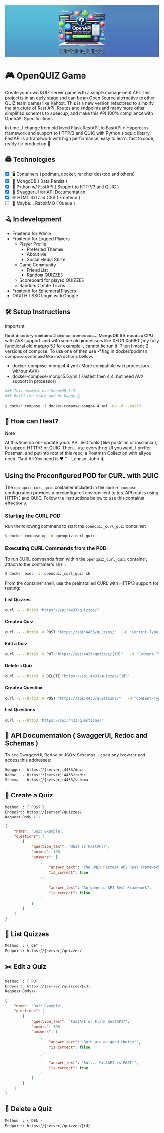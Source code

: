![Descrição da Imagem](banner.png)
# 🎮 OpenQUIZ Game
Create your own QUIZ server game with a simple management API. This project is in an early stage and can be an Open Source alternative to other QUIZ team games like Kahoot. This is a new version refactored to simplify the structure of Rest API, Routes and endpoints and many more other simplified schemes to speedup, and make this API 100% compliance with OpenAPI Specifications.

In time...I change from old loved Flask RestAPI, to FastAPI + Hypercorn framework and support to HTTP/3 and QUIC with Python aioquic library. FastAPI is a framework with high performance, easy to learn, fast to code, ready for production 🚀

## 🖨️ Technologies
- [x] 🖥️ Containers ( podman, docker, rancher desktop and others)
- [x] 💾 MongoDB ( Data Persist )
- [x] 🐍 Python w/ FastAPI ( Support to HTTP/3 and QUIC )
- [X] 📃 SwaggerUI for API Documentation
- [x] 🌐 HTML 3.0 and CSS ( Frontend )
- [ ] 🧪 Maybe... RabbitMQ ( Queue )

## 🪒 In development
- Frontend for Admin
- Frontend for Logged Players
  - Player Profile
    - Preferred Themes
    - About Me
    - Social Media Share
  - Game Community
    - Friend List
    - Random QUIZZES
  - Scoreboard for played QUIZZES
  - Random Create Trivias
- Frontend for Ephemeral Players
- OAUTH / SSO Login with Google

## 🛠️ Setup Instructions
>[!IMPORTANT]
>Root directory contains 2 docker-composes... MongoDB 5.5 needs a CPU with AVX support, and with some old processors like XEON X5680 ( my fully functional old macpro 5,1 for example ), cannot be run it. Then I made 2 versions of compose. To use one of then use -f flag in docker/podman compose command like instructions bellow.
>- docker-compose-mongo4.4.yml ( More compatible with processors withour AVX)
>- docker-compose-mongo5.5.yml ( Fastest then 4.4, but need AVX support in processor)

```bash
### This example use MongoDB 5.5.
### Build the stack and be happy 🎉

$ docker compose -f docker-compose-mongo4.4.yml -up -d --build
```

## 🧪 How can I test?
>[!NOTE]
>At this time no one update yours API Test tools ( like postman or insomnia ), to support HTTP/3 or QUIC. Then... use everything UI you want, I preffer Postman, and put into root of this repo, a Postman Collection with all you need. "And All You need is ❤️ " - Lennon. John 🪲

## Using the Preconfigured POD for CURL with QUIC
The `openquiz_curl_quic` container included in the `docker-compose` configuration provides a preconfigured environment to test API routes using HTTP/3 and QUIC. Follow the instructions below to use this container effectively.

### Starting the CURL POD
Run the following command to start the `openquiz_curl_quic` container:
```bash
$ docker compose up -d openquiz_curl_quic
```

### Executing CURL Commands from the POD
To run CURL commands from within the `openquiz_curl_quic` container, attach to the container's shell:
```bash
$ docker exec -it openquiz_curl_quic sh
```

From the container shell, use the preinstalled CURL with HTTP/3 support for testing:

#### List Quizzes
```bash
curl -v --http3 "https://api:4433/quizzes/"
```

#### Create a Quiz
```bash
curl -v --http3 -X POST "https://api:4433/quizzes/"   -H "Content-Type: application/json"   -d '{"name": "Quiz Example", "questions": [{"question_text": "What is FastAPI?", "points": 100, "answers": [{"answer_text": "The ONE! Fastest API Rest Framework", "is_correct": true}, {"answer_text": "An generic API Rest Framework", "is_correct": false}]}]}'
```

#### Edit a Quiz
```bash
curl -v --http3 -X PUT "https://api:4433/quizzes/{id}"   -H "Content-Type: application/json"   -d '{"name": "Quiz Example", "questions": [{"question_text": "FastAPI or Flask RestAPI?", "points": 100, "answers": [{"answer_text": "Both are an good choice!", "is_correct": false}, {"answer_text": "But... FastAPI is FAST!", "is_correct": true}]}]}'
```

#### Delete a Quiz
```bash
curl -v --http3 -X DELETE "https://api:4433/quizzes/{id}"
```

#### Create a Question
```bash
curl -v --http3 -X POST "https://api:4433/questions/"   -H "Content-Type: application/json"   -d '{"quiz_id": 1, "question_text": "What is HTTP/3?", "points": 100, "answers": [{"answer_text": "The latest HTTP protocol", "is_correct": true}, {"answer_text": "An outdated protocol", "is_correct": false}]}'
```

#### List Questions
```bash
curl -v --http3 "https://api:4433/questions/"
```

## 📃  API Documentation ( SwaggerUI, Redoc and Schemas )
To see SwaggerUI, Redoc or JSON Schemas... open any browser and access this addresses:
```html
Swagger - https://{server}:4433/docs
Redoc   - https://{server}:4433/redoc
Schema  - https://{server}:4433/schema
```

## 🎲 Create a Quiz
```
Method  : { POST }
Endpoint: https://{server}/quizzes/
Request Body ↓↓↓
```
```json
{
    "name": "Quiz Example",
    "questions": [
        {
            "question_text": "What is FastAPI?",
            "points": 100,
            "answers": [
                {
                    "answer_text": "The ONE! Fastest API Rest Framework",
                    "is_correct": true
                },
                {
                    "answer_text": "An generic API Rest Framework",
                    "is_correct": false
                }
            ]
        }
    ]
}
```

## 🔎 List Quizzes
```txt
Method  : { GET }
Endpoint: https://{server}/quizzes/
```

## ✂️ Edit a Quiz
```txt
Method  : { PUT }
Endpoint: https://{server}/quizzes/{id}
Request Body↓↓↓
```
```json
{
    "name": "Quiz Example",
    "questions": [
        {
            "question_text": "FastAPI or Flask RestAPI?",
            "points": 100,
            "answers": [
                {
                    "answer_text": "Both are an good choice!",
                    "is_correct": false
                },
                {
                    "answer_text": "But... FastAPI is FAST!",
                    "is_correct": true
                }
            ]
        }
    ]
}
```

## 🧨 Delete a Quiz
```txt
Method  : { DEL }
Endpoint: https://{server}/quizzes/{id}
```